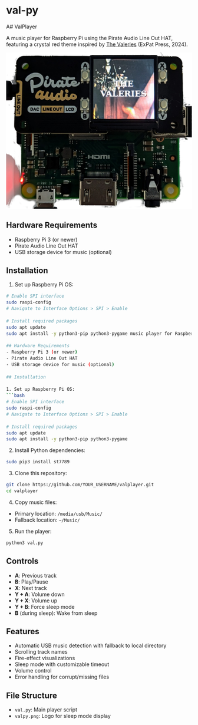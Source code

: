 # val-py

A# ValPlayer

A music player for Raspberry Pi using the Pirate Audio Line Out HAT, featuring a crystal red theme inspired by [The Valeries](https://expatpress.com/product/the-valeries-forrest-muelrath/) (ExPat Press, 2024).

![ValPlayer on Raspberry Pi](valpy-pi.png)

## Hardware Requirements
- Raspberry Pi 3 (or newer)
- Pirate Audio Line Out HAT
- USB storage device for music (optional)

## Installation

1. Set up Raspberry Pi OS:
```bash
# Enable SPI interface
sudo raspi-config
# Navigate to Interface Options > SPI > Enable

# Install required packages
sudo apt update
sudo apt install -y python3-pip python3-pygame music player for Raspberry Pi using the Pirate Audio Line Out HAT, featuring a them from the novel The Valeries, ExPat Press 2024, 

## Hardware Requirements
- Raspberry Pi 3 (or newer)
- Pirate Audio Line Out HAT
- USB storage device for music (optional)

## Installation

1. Set up Raspberry Pi OS:
```bash
# Enable SPI interface
sudo raspi-config
# Navigate to Interface Options > SPI > Enable

# Install required packages
sudo apt update
sudo apt install -y python3-pip python3-pygame
```

2. Install Python dependencies:
```bash
sudo pip3 install st7789
```

3. Clone this repository:
```bash
git clone https://github.com/YOUR_USERNAME/valplayer.git
cd valplayer
```

4. Copy music files:
- Primary location: `/media/usb/Music/`
- Fallback location: `~/Music/`

5. Run the player:
```bash
python3 val.py
```

## Controls
- **A**: Previous track
- **B**: Play/Pause
- **X**: Next track
- **Y + A**: Volume down
- **Y + X**: Volume up
- **Y + B**: Force sleep mode
- **B** (during sleep): Wake from sleep

## Features
- Automatic USB music detection with fallback to local directory
- Scrolling track names
- Fire-effect visualizations
- Sleep mode with customizable timeout
- Volume control
- Error handling for corrupt/missing files

## File Structure
- `val.py`: Main player script
- `valpy.png`: Logo for sleep mode display
